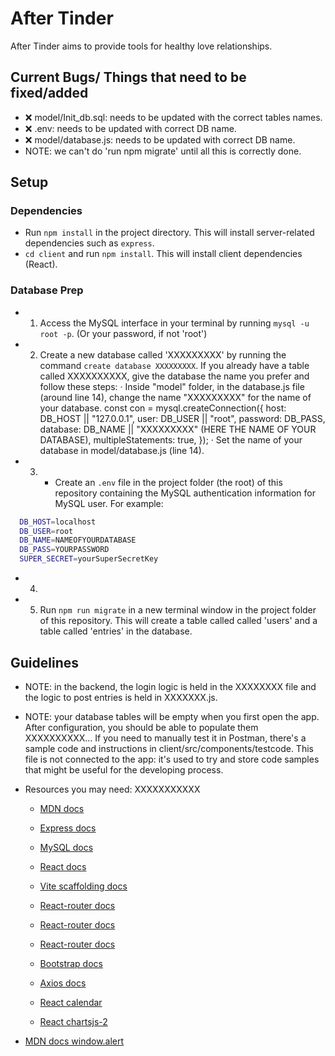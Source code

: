 # After Tinder
After Tinder aims to provide tools for healthy love relationships.
## Current Bugs/ Things that need to be fixed/added

- ❌ model/Init_db.sql: needs to be updated with the correct tables names.
- ❌ .env: needs to be updated with correct DB name.
- ❌ model/database.js: needs to be updated with correct DB name.
- NOTE: we can't do 'run npm migrate' until all this is correctly done.

## Setup

### Dependencies

- Run `npm install` in the project directory. This will install server-related dependencies such as `express`.  
- `cd client` and run `npm install`. This will install client dependencies (React).

### Database Prep

- 1. Access the MySQL interface in your terminal by running `mysql -u root -p`. (Or your password, if not 'root')

- 2. Create a new database called 'XXXXXXXXX' by running the command `create database XXXXXXXXX`. If you already have a table called XXXXXXXXXX, give the database the name you prefer and follow these steps: 
    · Inside "model" folder, in the database.js file (around line 14), change the name "XXXXXXXXX" for the name of your database.
          const con = mysql.createConnection({
            host: DB_HOST || "127.0.0.1",
            user: DB_USER || "root",
            password: DB_PASS,
            database: DB_NAME || "XXXXXXXXX" (HERE THE NAME OF YOUR DATABASE),
            multipleStatements: true,
        });
    · Set the name of your database in model/database.js (line 14).


- 3. - Create an `.env` file in the project folder (the root) of this repository containing the MySQL authentication information for MySQL user. For example:

```bash
  DB_HOST=localhost
  DB_USER=root
  DB_NAME=NAMEOFYOURDATABASE
  DB_PASS=YOURPASSWORD
  SUPER_SECRET=yourSuperSecretKey
```

- 4. 

- 5. Run `npm run migrate` in a new terminal window in the project folder of this repository. This will create a table called called 'users' and a table called 'entries' in the database.

## Guidelines
- NOTE: in the backend, the login logic is held in the XXXXXXXX file and the logic to post entries is held in XXXXXXX.js.
- NOTE: your database tables will be empty when you first open the app. After configuration, you should be able to populate them XXXXXXXXXX... If you need to manually test it in Postman, there's a sample code and instructions in client/src/components/testcode. This file is not connected to the app: it's used to try and store code samples that might be useful for the developing process.


- Resources you may need: XXXXXXXXXXX
  - [MDN docs](https://developer.mozilla.org/en-US/)
  - [Express docs](https://expressjs.com/en/api.html)
  - [MySQL docs](https://dev.mysql.com/doc/refman/8.0/en/database-use.html)
  - [React docs](https://reactjs.org/docs/hello-world.html)
  - [Vite scaffolding docs](https://vitejs.dev/guide/)
  - [React-router docs](https://reactrouter.com/en/main)
  - [React-router docs](https://reactrouter.com/en/main/hooks/use-navigate)
  - [React-router docs](https://reactrouter.com/en/main/hooks/use-outlet-context)
  - [Bootstrap docs](https://getbootstrap.com/docs/5.3/getting-started/introduction/)
  - [Axios docs](https://axios-http.com/es/docs/intro)


  - [React calendar](https://www.npmjs.com/package/react-calendar)
  - [React chartsjs-2](https://react-chartjs-2.js.org/)
 - [MDN docs window.alert](https://developer.mozilla.org/es/docs/Web/API/Window/alert)
   